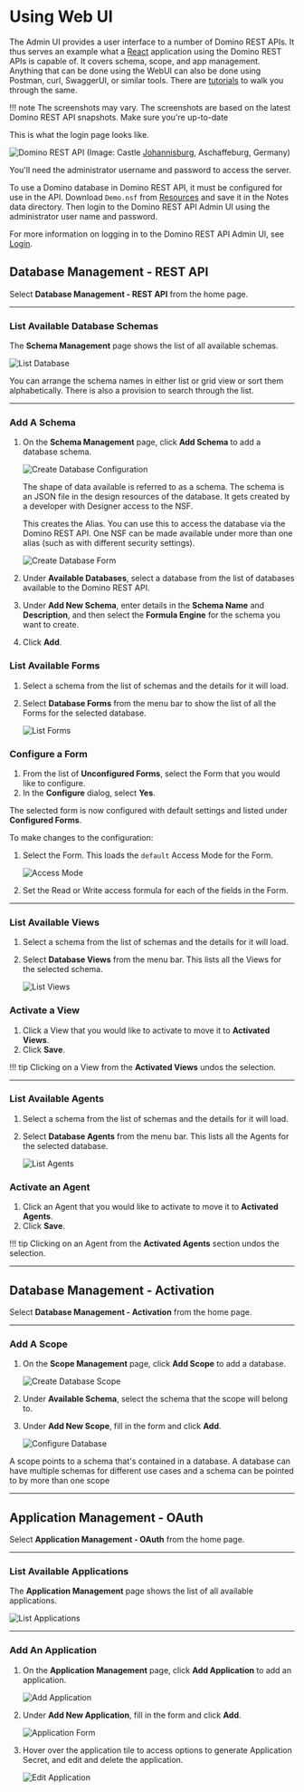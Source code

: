 # Using Web UI

The Admin UI provides a user interface to a number of Domino REST APIs. It thus serves an example what a [React](https://reactjs.org/) application using the Domino REST APIs is capable of. It covers schema, scope, and app management. Anything that can be done using the WebUI can also be done using Postman, curl, SwaggerUI, or similar tools. There are [tutorials](../../tutorial/index.md) to walk you through the same.

<!-- prettier-ignore -->
!!! note
    The screenshots may vary. The screenshots are based on the latest Domino REST API snapshots. Make sure you're up-to-date

This is what the login page looks like.

![Domino REST API](../../assets/images/AdminLogin.png)
(Image: Castle [Johannisburg](https://en.wikipedia.org/wiki/Schloss_Johannisburg), Aschaffeburg, Germany)

You'll need the administrator username and password to access the server.

To use a Domino database in Domino REST API, it must be configured for use in the API. Download `Demo.nsf` from [Resources](../../references/downloads.md) and save it in the Notes data directory. Then login to the Domino REST API Admin UI using the administrator user name and password.

For more information on logging in to the Domino REST API Admin UI, see [Login](../../tutorial/adminui.md#login).

## Database Management - REST API

Select **Database Management - REST API** from the home page.

---

### List Available Database Schemas

The **Schema Management** page shows the list of all available schemas.

![List Database](../../assets/images/ListSchemas.PNG)

You can arrange the schema names in either list or grid view or sort them alphabetically. There is also a provision to search through the list.

---

### Add A Schema

1. On the **Schema Management** page, click **Add Schema** to add a database schema.

   ![Create Database Configuration](../../assets/images/createSchema.png)

   The shape of data available is referred to as a schema. The schema is an JSON file in the design resources of the database. It gets created by a developer with Designer access to the NSF.

   This creates the Alias. You can use this to access the database via the Domino REST API. One NSF can be made available under more than one alias (such as with different security settings).

   ![Create Database Form](../../assets/images/AddSchemaForm.PNG)

2. Under **Available Databases**, select a database from the list of databases available to the Domino REST API.
3. Under **Add New Schema**, enter details in the **Schema Name** and **Description**, and then select the **Formula Engine** for the schema you want to create.
4. Click **Add**.

### List Available Forms

1. Select a schema from the list of schemas and the details for it will load.
2. Select **Database Forms** from the menu bar to show the list of all the Forms for the selected database.

   ![List Forms](../../assets/images/ListOfForms.png)

### Configure a Form

1. From the list of **Unconfigured Forms**, select the Form that you would like to configure.
2. In the **Configure** dialog, select **Yes**.

The selected form is now configured with default settings and listed under **Configured Forms**.

To make changes to the configuration:

1. Select the Form. This loads the `default` Access Mode for the Form.

   ![Access Mode](../../assets/images/AccessMode.png)

2. Set the Read or Write access formula for each of the fields in the Form.

---

### List Available Views

1. Select a schema from the list of schemas and the details for it will load.
2. Select **Database Views** from the menu bar. This lists all the Views for the selected schema.

   ![List Views](../../assets/images/ListOfViews.png)

### Activate a View

1. Click a View that you would like to activate to move it to **Activated Views**.
2. Click **Save**.

<!-- prettier-ignore -->
!!! tip
    Clicking on a View from the **Activated Views** undos the selection.

---

### List Available Agents

1. Select a schema from the list of schemas and the details for it will load.
2. Select **Database Agents** from the menu bar. This lists all the Agents for the selected database.

   ![List Agents](../../assets/images/ListOfAgents.png)

### Activate an Agent

1. Click an Agent that you would like to activate to move it to **Activated Agents**.
2. Click **Save**.

<!-- prettier-ignore -->
!!! tip
    Clicking on an Agent from the **Activated Agents** section undos the selection.

---

## Database Management - Activation

Select **Database Management - Activation** from the home page.

---

### Add A Scope

1. On the **Scope Management** page, click **Add Scope** to add a database.

   ![Create Database Scope](../../assets/images/CreateDatabaseBlue.png)

2. Under **Available Schema**, select the schema that the scope will belong to.
3. Under **Add New Scope**, fill in the form and click **Add**.

   ![Configure Database](../../assets/images/AddNewDatabase.png)

A scope points to a schema that's contained in a database. A database can have multiple schemas for different use cases and a schema can be pointed to by more than one scope

---

## Application Management - OAuth

Select **Application Management - OAuth** from the home page.

---

### List Available Applications

The **Application Management** page shows the list of all available applications.

![List Applications](../../assets/images/ListOfApplications.png)

---

### Add An Application

1. On the **Application Management** page, click **Add Application** to add an application.

   ![Add Application](../../assets/images/AddApplication.png)

2. Under **Add New Application**, fill in the form and click **Add**.

   ![Application Form](../../assets/images/AddApplicationForm.png)

3. Hover over the application tile to access options to generate Application Secret, and edit and delete the application.

   ![Edit Application](../../assets/images/EditApplication.png)
